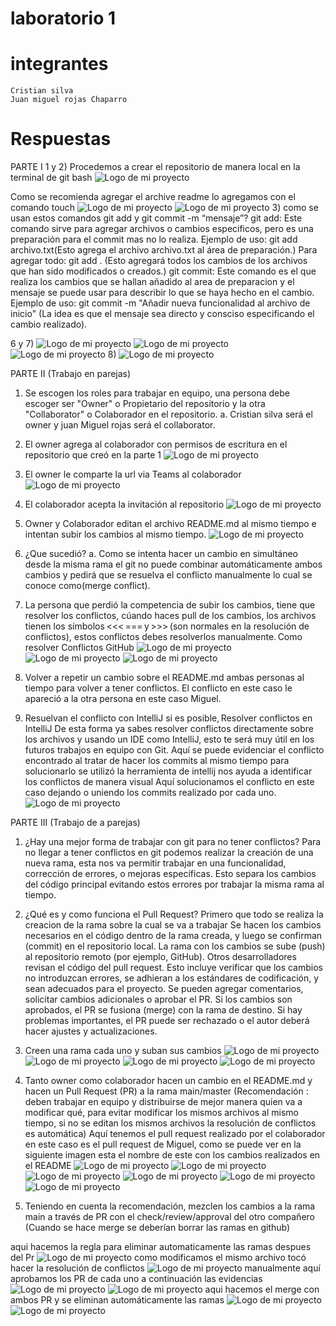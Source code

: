 # laboratorio 1
# integrantes 
    Cristian silva
    Juan miguel rojas Chaparro 

# Respuestas
PARTE I
1 y 2)
Procedemos a crear el repositorio de manera local en la terminal de git bash
![Logo de mi proyecto](imagenes/Imagen1.png)
 
Como se recomienda agregar el archive readme lo agregamos con el comando touch 
![Logo de mi proyecto](imagenes/Imagen2.png)
![Logo de mi proyecto](imagenes/Imagen3.png)
3) como se usan estos comandos git add y git commit -m “mensaje”?
git add: Este comando sirve para agregar archivos o cambios especificos, pero es una preparación para el commit mas no lo realiza.
  Ejemplo de uso:
      git add archivo.txt(Esto agrega el archivo archivo.txt al área de preparación.)
      Para agregar todo:
      git add .  (Esto agregará todos los cambios de los archivos que han sido modificados o creados.)
git commit: Este comando es el que realiza los cambios que se hallan añadido al area de preparacion y el mensaje se puede usar para describir lo que se haya hecho en el cambio.
  Ejemplo de uso: 
git commit -m "Añadir nueva funcionalidad al archivo de inicio" (La idea es que el mensaje sea directo y consciso especificando el cambio realizado).


6 y 7)
![Logo de mi proyecto](imagenes/Imagen4.png)
![Logo de mi proyecto](imagenes/Imagen5.png)
![Logo de mi proyecto](imagenes/Imagen6.png)
8)
![Logo de mi proyecto](imagenes/Imagen7.png)






PARTE II (Trabajo en parejas) 

1. Se escogen los roles para trabajar en equipo, una persona debe escoger ser "Owner" o Propietario del repositorio y la otra "Collaborator" o Colaborador en el repositorio. 
a. Cristian silva será el owner y juan Miguel rojas será el collaborator.
2. El owner agrega al colaborador con permisos de escritura en el repositorio que creó en la parte 1 
![Logo de mi proyecto](imagenes/Captura%20de%20pantalla%202025-01-28%20224532.png)
3. El owner le comparte la url via Teams al colaborador 
![Logo de mi proyecto](imagenes/Captura%20de%20pantalla%202025-01-28%20224731.png)
4. El colaborador acepta la invitación al repositorio
![Logo de mi proyecto](imagenes/Captura%20de%20pantalla%202025-01-28%20224748.png)
5. Owner y Colaborador editan el archivo README.md al mismo tiempo e intentan subir los cambios al mismo tiempo. 
![Logo de mi proyecto](imagenes/Captura%20de%20pantalla%202025-01-28%20224856.png)
6. ¿Que sucedió? 
a. Como se intenta hacer un cambio en simultáneo desde la misma rama el git no puede combinar automáticamente ambos cambios y pedirá que se resuelva el conflicto manualmente lo cual se conoce como(merge conflict).

7. La persona que perdió la competencia de subir los cambios, tiene que resolver los conflictos, cúando haces pull de los cambios, los archivos tienen los símbolos <<< === y >>> (son normales en la resolución de conflictos), estos conflictos debes resolverlos manualmente. Como resolver Conflictos GitHub 
![Logo de mi proyecto](imagenes/Captura%20de%20pantalla%202025-01-28%20224928.png)
![Logo de mi proyecto](imagenes/Captura%20de%20pantalla%202025-01-28%20224956.png)
![Logo de mi proyecto](imagenes/Captura%20de%20pantalla%202025-01-28%20225142.png)
8. Volver a repetir un cambio sobre el README.md ambas personas al tiempo para volver a tener conflictos. 
	El conflicto en este caso le apareció a la otra persona en este caso Miguel.

9. Resuelvan el conflicto con IntelliJ si es posible, Resolver conflictos en IntelliJ 
De esta forma ya sabes resolver conflictos directamente sobre los archivos y usando un IDE como IntelliJ, esto te será muy útil en los futuros trabajos en equipo con Git. 
Aquí se puede evidenciar el conflicto encontrado al tratar de hacer los commits al mismo tiempo para solucionarlo se utilizó la herramienta de intellij nos ayuda a identificar los conflictos de manera visual
Aquí solucionamos el conflicto en este caso dejando o uniendo los commits realizado por cada uno.
![Logo de mi proyecto](imagenes/Captura%20de%20pantalla%202025-01-28%20225331.png)

PARTE III (Trabajo de a parejas)
1. ¿Hay una mejor forma de trabajar con git para no tener conflictos?
Para no llegar a tener conflictos en git podemos realizar la creación de una nueva rama, esta nos va permitir trabajar en una funcionalidad, corrección de errores, o mejoras específicas. Esto separa los cambios del código principal evitando estos errores por trabajar la misma rama al tiempo.

2. ¿Qué es y como funciona el Pull Request?
Primero que todo se realiza la creacion de la rama sobre la cual se va a trabajar 
Se hacen los cambios necesarios en el código dentro de la rama creada, y luego se confirman (commit) en el repositorio local.
La rama con los cambios se sube (push) al repositorio remoto (por ejemplo, GitHub).
Otros desarrolladores revisan el código del pull request. Esto incluye verificar que los cambios no introduzcan errores, se adhieran a los estándares de codificación, y sean adecuados para el proyecto.
Se pueden agregar comentarios, solicitar cambios adicionales o aprobar el PR.
Si los cambios son aprobados, el PR se fusiona (merge) con la rama de destino.
Si hay problemas importantes, el PR puede ser rechazado o el autor deberá hacer ajustes y actualizaciones.

3. Creen una rama cada uno y suban sus cambios
![Logo de mi proyecto](imagenes/Captura%20de%20pantalla%202025-01-28%20225356.png)
![Logo de mi proyecto](imagenes/Captura%20de%20pantalla%202025-01-28%20225422.png)
![Logo de mi proyecto](imagenes/Captura%20de%20pantalla%202025-01-28%20225453.png)
![Logo de mi proyecto](imagenes/Captura%20de%20pantalla%202025-01-28%20225539.png)

4. Tanto owner como colaborador hacen un cambio en el README.md y hacen un Pull Request (PR) a la rama main/master
 (Recomendación : deben trabajar en equipo y distribuirse de mejor manera quien va a modificar qué, para evitar modificar los mismos archivos al mismo tiempo, si no se editan los mismos archivos la resolución de conflictos es automática)
Aquí tenemos el pull request realizado por el colaborador en este caso es el pull request de Miguel, como se puede ver en la siguiente imagen esta el nombre de este con los cambios realizados en el README
![Logo de mi proyecto](imagenes/Captura%20de%20pantalla%202025-01-28%20225559.png)
![Logo de mi proyecto](imagenes//Captura%20de%20pantalla%202025-01-28%20225630.png)
![Logo de mi proyecto](imagenes/Captura%20de%20pantalla%202025-01-28%20225650.png)
![Logo de mi proyecto](imagenes/Captura%20de%20pantalla%202025-01-28%20225725.png)
![Logo de mi proyecto](imagenes/Captura%20de%20pantalla%202025-01-28%20225745.png)
![Logo de mi proyecto](imagenes/Captura%20de%20pantalla%202025-01-28%20225957.png)

5. Teniendo en cuenta la recomendación, mezclen los cambios a la rama main a través de PR con el check/review/approval del otro compañero (Cuando se hace merge se deberían borrar las ramas en github)


aqui hacemos la regla para eliminar automaticamente las ramas despues del Pr
![Logo de mi proyecto](imagenes/Captura%20de%20pantalla%202025-01-28%20230026.png)
como modificamos el mismo archivo tocó hacer la resolución de conflictos
![Logo de mi proyecto](imagenes/Captura%20de%20pantalla%202025-01-28%20230115.png)
manualmente aquí aprobamos los PR de cada uno a continuación las evidencias 
![Logo de mi proyecto](imagenes/Captura%20de%20pantalla%202025-01-28%20230218.png)
![Logo de mi proyecto](imagenes/Captura%20de%20pantalla%202025-01-28%20230244.png)
aqui hacemos el merge con ambos PR y se eliminan automáticamente las ramas 
![Logo de mi proyecto](imagenes/Captura%20de%20pantalla%202025-01-28%20230309.png)
![Logo de mi proyecto](imagenes/Captura%20de%20pantalla%202025-01-28%20230330.png)
